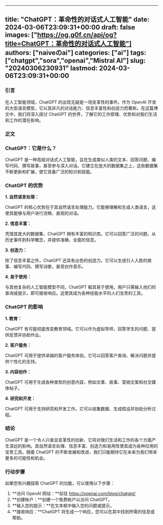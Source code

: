 
---
title: "ChatGPT：革命性的对话式人工智能"
date: 2024-03-06T23:09:31+00:00
draft: false
images: ["https://og.g0f.cn/api/og?title=ChatGPT：革命性的对话式人工智能"]
authors: ["naiveのai"]
categories: ["ai"]
tags: ["chatgpt","sora","openai","Mistral AI"]
slug: "20240306230931"
lastmod: 2024-03-06T23:09:31+00:00
---
### 引言

在人工智能领域，ChatGPT 的出现无疑是一场变革性的事件。作为 OpenAI 开发的大型语言模型，它以其非凡的对话能力、信息丰富性和创造力而著称。在这篇博文中，我们将深入探讨 ChatGPT 的世界，了解它的工作原理、优势和对我们生活和工作的潜在影响。

### 正文

### ChatGPT：它是什么？

ChatGPT 是一种高级对话式人工智能，旨在生成类似人类的文本、回答问题、编写代码、撰写故事，甚至参与深入对话。它建立在庞大的数据集之上，这些数据集不断更新和扩展，使它具备广泛的知识和技能。

### ChatGPT 的优势

**1. 自然语言处理：**

ChatGPT 的核心优势在于其自然语言处理能力。它能够理解和生成人类语言，这使其能够与用户进行流畅、直观的对话。

**2. 信息丰富：**

凭借其庞大的数据集，ChatGPT 拥有丰富的知识库。它可以回答广泛的问题，从历史事件到科学概念，并提供准确、全面的信息。

**3. 创造力：**

除了信息丰富之外，ChatGPT 还具有出色的创造力。它可以生成引人入胜的故事、编写代码、撰写诗歌，甚至创作音乐。

**4. 易于使用：**

与其他复杂的人工智能模型不同，ChatGPT 极其易于使用。用户只需输入他们的查询或提示，即可接收响应。这使其成为各种技能水平的人们宝贵的工具。

### ChatGPT 的影响

**1. 教育：**

ChatGPT 有可能彻底改变教育领域。它可以作为虚拟导师，回答学生的问题、提供反馈并协助作业。

**2. 客户服务：**

ChatGPT 可用于提供卓越的客户服务体验。它可以回答客户查询、解决问题并提供个性化的支持。

**3. 内容创作：**

ChatGPT 可用于生成各种类型的创意内容，例如文章、故事、营销文案和社交媒体帖子。

**4. 研究和开发：**

ChatGPT 可用于支持研究和开发工作。它可以收集数据、生成假设并协助分析过程。

### 结论

ChatGPT 是一个令人兴奋且变革性的创新，它将对我们生活和工作的各个方面产生深远的影响。其自然语言处理、信息丰富、创造力和易用性使其成为各种应用的宝贵工具。随着 ChatGPT 的不断发展和改进，我们只能期待它在未来为我们带来更多的可能性和机会。

### 行动步骤

如果您有兴趣探索 ChatGPT 的功能，可以使用以下步骤：

1. **访问 OpenAI 网站：**前往 https://openai.com/blog/chatgpt/
2. **创建帐户：**创建一个免费帐户以访问 ChatGPT。
3. **输入您的提示：**在文本框中输入您的问题或提示。
4. **接收响应：**ChatGPT 将生成一个响应，您可以在其中找到所需的信息或帮助。